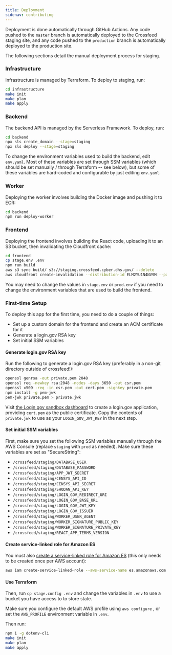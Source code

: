 ```yaml
---
title: Deployment
sidenav: contributing
---
```


Deployment is done automatically through GitHub Actions. Any code pushed to the `master` branch is automatically deployed to the Crossfeed staging site, and any code pushed to the `production` branch is automatically deployed to the production site.

The following sections detail the manual deployment process for staging.

### Infrastructure

Infrastructure is managed by Terraform. To deploy to staging, run:

```bash
cd infrastructure
make init
make plan
make apply
```

### Backend

The backend API is managed by the Serverless Framework. To deploy, run:

```bash
cd backend
npx sls create_domain --stage=staging
npx sls deploy --stage=staging
```

To change the environment variables used to build the backend, edit `env.yaml`. Most of these
variables are set through SSM variables (which should be set manually / through Terraform -- see below),
but some of these variables are hard-coded and configurable by just editing `env.yaml`.

### Worker

Deploying the worker involves building the Docker image and pushing it to ECR:

```bash
cd backend
npm run deploy-worker
```

### Frontend

Deploying the frontend involves building the React code, uploading it to an S3 bucket, then invalidating the Cloudfront cache:

```bash
cd frontend
cp stage.env .env
npm run build
aws s3 sync build/ s3://staging.crossfeed.cyber.dhs.gov/ --delete
aws cloudfront create-invalidation --distribution-id ELM2YU1N4NV9M --paths "/index.html"
```

You may need to change the values in `stage.env` or `prod.env` if you need to change the environment variables
that are used to build the frontend.

### First-time Setup

To deploy this app for the first time, you need to do a couple of things:

- Set up a custom domain for the frontend and create an ACM certificate for it
- Generate a login.gov RSA key
- Set initial SSM variables

#### Generate login.gov RSA key

Run the following to generate a login.gov RSA key (preferably in a non-git directory outside of crossfeed!):

```bash
openssl genrsa -out private.pem 2048
openssl req -newkey rsa:2048 -nodes -days 3650 -out csr.pem
openssl x509 -req -in csr.pem -out cert.pem -signkey private.pem
npm install -g pem-jwk
pem-jwk private.pem > private.jwk
```

Visit [the Login.gov sandbox dashboard](https://dashboard.int.identitysandbox.gov/) to create a login.gov application, providing `cert.pem` as the public certificate. Copy the contents of `private.jwk` to use as your `LOGIN_GOV_JWT_KEY` in the next step.

#### Set initial SSM variables

First, make sure you set the following SSM variables manually through the AWS Console (replace `staging` with `prod` as needed). Make sure these variables are set as "SecureString":

- `/crossfeed/staging/DATABASE_USER`
- `/crossfeed/staging/DATABASE_PASSWORD`
- `/crossfeed/staging/APP_JWT_SECRET`
- `/crossfeed/staging/CENSYS_API_ID`
- `/crossfeed/staging/CENSYS_API_SECRET`
- `/crossfeed/staging/SHODAN_API_KEY`
- `/crossfeed/staging/LOGIN_GOV_REDIRECT_URI`
- `/crossfeed/staging/LOGIN_GOV_BASE_URL`
- `/crossfeed/staging/LOGIN_GOV_JWT_KEY`
- `/crossfeed/staging/LOGIN_GOV_ISSUER`
- `/crossfeed/staging/WORKER_USER_AGENT`
- `/crossfeed/staging/WORKER_SIGNATURE_PUBLIC_KEY`
- `/crossfeed/staging/WORKER_SIGNATURE_PRIVATE_KEY`
- `/crossfeed/staging/REACT_APP_TERMS_VERSION`

#### Create service-linked role for Amazon ES

You must also [create a service-linked role for Amazon ES](https://docs.aws.amazon.com/elasticsearch-service/latest/developerguide/slr-es.html#create-slr) (this only needs to be created once per AWS account):

```bash
aws iam create-service-linked-role --aws-service-name es.amazonaws.com
```

#### Use Terraform

Then, run `cp stage.config .env` and change the variables in `.env` to use a bucket you have access to to store state.

Make sure you configure the default AWS profile using `aws configure` , or set the `AWS_PROFILE` environment variable in `.env`.

Then run:

```bash
npm i -g dotenv-cli
make init
make plan
make apply
```
